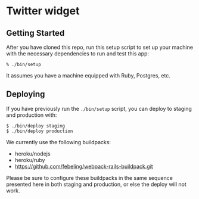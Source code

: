 # Twitter widget

## Getting Started

After you have cloned this repo, run this setup script to set up your machine
with the necessary dependencies to run and test this app:

    % ./bin/setup

It assumes you have a machine equipped with Ruby, Postgres, etc.
## Deploying

If you have previously run the `./bin/setup` script,
you can deploy to staging and production with:

    $ ./bin/deploy staging
    $ ./bin/deploy production

We currently use the following buildpacks:

- heroku/nodejs
- heroku/ruby
- https://github.com/febeling/webpack-rails-buildpack.git

Please be sure to configure these buildpacks in the same sequence
presented here in both staging and production, or else the deploy will
not work.
